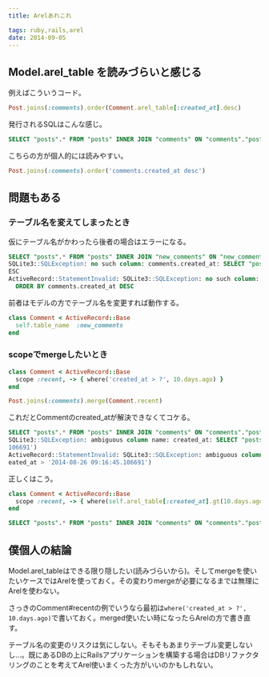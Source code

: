 ```yaml
---
title: Arelあれこれ

tags: ruby,rails,arel
date: 2014-09-05
---
```


## Model.arel_table を読みづらいと感じる

例えばこういうコード。

```ruby
Post.joins(:comments).order(Comment.arel_table[:created_at].desc)
```

発行されるSQLはこんな感じ。

```sql
SELECT "posts".* FROM "posts" INNER JOIN "comments" ON "comments"."post_id" = "posts"."id"  ORDER BY "comments"."created_at" DESC
```

こちらの方が個人的には読みやすい。

```ruby
Post.joins(:comments).order('comments.created_at desc')
```

## 問題もある

### テーブル名を変えてしまったとき

仮にテーブル名がかわったら後者の場合はエラーになる。

```sql
SELECT "posts".* FROM "posts" INNER JOIN "new_comments" ON "new_comments"."post_id" = "posts"."id"  ORDER BY comments.created_at DESC
SQLite3::SQLException: no such column: comments.created_at: SELECT "posts".* FROM "posts" INNER JOIN "new_comments" ON "new_comments"."post_id" = "posts"."id"  ORDER BY comments.created_at D
ESC
ActiveRecord::StatementInvalid: SQLite3::SQLException: no such column: comments.created_at: SELECT "posts".* FROM "posts" INNER JOIN "new_comments" ON "new_comments"."post_id" = "posts"."id"
  ORDER BY comments.created_at DESC

```

前者はモデルの方でテーブル名を変更すれば動作する。

```ruby
class Comment < ActiveRecord::Base
  self.table_name  :new_comments
end
```

### scopeでmergeしたいとき

```ruby
class Comment < ActiveRecord::Base
  scope :recent, -> { where('created_at > ?', 10.days.ago) }
end

Post.joins(:comments).merge(Comment.recent)
```

これだとCommentのcreated_atが解決できなくてコケる。

```sql
SELECT "posts".* FROM "posts" INNER JOIN "comments" ON "comments"."post_id" = "posts"."id" WHERE (created_at > '2014-08-26 09:16:45.106691')
SQLite3::SQLException: ambiguous column name: created_at: SELECT "posts".* FROM "posts" INNER JOIN "comments" ON "comments"."post_id" = "posts"."id" WHERE (created_at > '2014-08-26 09:16:45.
106691')
ActiveRecord::StatementInvalid: SQLite3::SQLException: ambiguous column name: created_at: SELECT "posts".* FROM "posts" INNER JOIN "comments" ON "comments"."post_id" = "posts"."id" WHERE (cr
eated_at > '2014-08-26 09:16:45.106691')
```

正しくはこう。

```ruby
class Comment < ActiveRecord::Base
  scope :recent, -> { where(self.arel_table[:created_at].gt(10.days.ago)) }
end
```

```sql
SELECT "posts".* FROM "posts" INNER JOIN "comments" ON "comments"."post_id" = "posts"."id" WHERE ("comments"."created_at" > '2014-08-26 09:19:17.406299')
```

## 僕個人の結論

Model.arel_tableはできる限り隠したい(読みづらいから)。そしてmergeを使いたいケースではArelを使っておく。その変わりmergeが必要になるまでは無理にArelを使わない。

さっきのComment#recentの例でいうなら最初は```where('created_at > ?', 10.days.ago)```で書いておく。merged使いたい時になったらArelの方で書き直す。

テーブル名の変更のリスクは気にしない。そもそもあまりテーブル変更しないし…。既にあるDBの上にRailsアプリケーションを構築する場合はDBリファクタリングのことを考えてArel使いまくった方がいいのかもしれない。